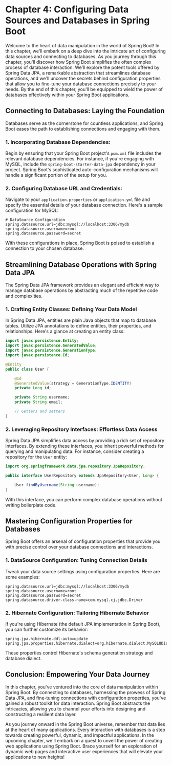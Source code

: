 # Chapter 4: Configuring Data Sources and Databases in Spring Boot

Welcome to the heart of data manipulation in the world of Spring Boot! In this chapter, we'll embark on a deep dive into the intricate art of configuring data sources and connecting to databases. As you journey through this chapter, you'll discover how Spring Boot simplifies the often complex process of database interaction. We'll explore the potent tools offered by Spring Data JPA, a remarkable abstraction that streamlines database operations, and we'll uncover the secrets behind configuration properties that allow you to fine-tune your database connections precisely to your needs. By the end of this chapter, you'll be equipped to wield the power of databases effectively within your Spring Boot applications.

## Connecting to Databases: Laying the Foundation

Databases serve as the cornerstone for countless applications, and Spring Boot eases the path to establishing connections and engaging with them.

### **1. Incorporating Database Dependencies:**

Begin by ensuring that your Spring Boot project's `pom.xml` file includes the relevant database dependencies. For instance, if you're engaging with MySQL, include the `spring-boot-starter-data-jpa` dependency in your project. Spring Boot's sophisticated auto-configuration mechanisms will handle a significant portion of the setup for you.

### **2. Configuring Database URL and Credentials:**

Navigate to your `application.properties` or `application.yml` file and specify the essential details of your database connection. Here's a sample configuration for MySQL:

```properties
# DataSource Configuration
spring.datasource.url=jdbc:mysql://localhost:3306/mydb
spring.datasource.username=root
spring.datasource.password=secret
```

With these configurations in place, Spring Boot is poised to establish a connection to your chosen database.

## Streamlining Database Operations with Spring Data JPA

The Spring Data JPA framework provides an elegant and efficient way to manage database operations by abstracting much of the repetitive code and complexities.

### **1. Crafting Entity Classes: Defining Your Data Model**

In Spring Data JPA, entities are plain Java objects that map to database tables. Utilize JPA annotations to define entities, their properties, and relationships. Here's a glance at creating an entity class:

```java
import javax.persistence.Entity;
import javax.persistence.GeneratedValue;
import javax.persistence.GenerationType;
import javax.persistence.Id;

@Entity
public class User {

    @Id
    @GeneratedValue(strategy = GenerationType.IDENTITY)
    private Long id;

    private String username;
    private String email;

    // Getters and setters
}
```

### **2. Leveraging Repository Interfaces: Effortless Data Access**

Spring Data JPA simplifies data access by providing a rich set of repository interfaces. By extending these interfaces, you inherit powerful methods for querying and manipulating data. For instance, consider creating a repository for the `User` entity:

```java
import org.springframework.data.jpa.repository.JpaRepository;

public interface UserRepository extends JpaRepository<User, Long> {

    User findByUsername(String username);
}
```

With this interface, you can perform complex database operations without writing boilerplate code.

## Mastering Configuration Properties for Databases

Spring Boot offers an arsenal of configuration properties that provide you with precise control over your database connections and interactions.

### **1. DataSource Configuration: Tuning Connection Details**

Tweak your data source settings using configuration properties. Here are some examples:

```properties
spring.datasource.url=jdbc:mysql://localhost:3306/mydb
spring.datasource.username=root
spring.datasource.password=secret
spring.datasource.driver-class-name=com.mysql.cj.jdbc.Driver
```

### **2. Hibernate Configuration: Tailoring Hibernate Behavior**

If you're using Hibernate (the default JPA implementation in Spring Boot), you can further customize its behavior:

```properties
spring.jpa.hibernate.ddl-auto=update
spring.jpa.properties.hibernate.dialect=org.hibernate.dialect.MySQL8Dialect
```

These properties control Hibernate's schema generation strategy and database dialect.

## Conclusion: Empowering Your Data Journey

In this chapter, you've ventured into the core of data manipulation within Spring Boot. By connecting to databases, harnessing the prowess of Spring Data JPA, and fine-tuning connections with configuration properties, you've gained a robust toolkit for data interaction. Spring Boot abstracts the intricacies, allowing you to channel your efforts into designing and constructing a resilient data layer.

As you journey onward in the Spring Boot universe, remember that data lies at the heart of many applications. Every interaction with databases is a step towards creating powerful, dynamic, and impactful applications. In the upcoming chapter, we'll embark on a quest to unveil the power of creating web applications using Spring Boot. Brace yourself for an exploration of dynamic web pages and interactive user experiences that will elevate your applications to new heights!